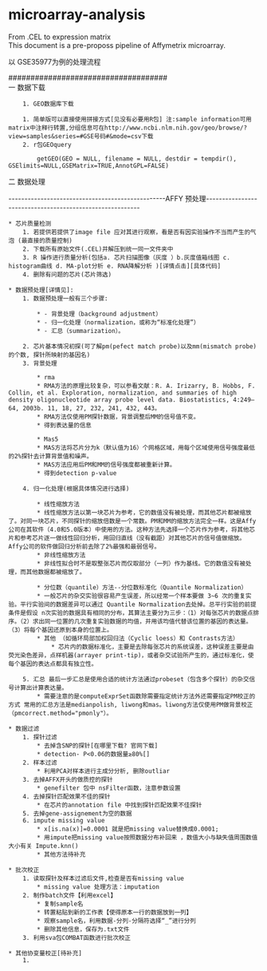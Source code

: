 # microarray-analysis
From .CEL to expression matrix  
This document is a pre-proposs pipeline of Affymetrix microarray.


以 GSE35977为例的处理流程

####################################  
一 数据下载


		1. GEO数据库下载

		1. 简单版可以直接使用拼接方式[见没有必要用R包] 注:sample information可用matrix中注释行转置,分组信息可在http://www.ncbi.nlm.nih.gov/geo/browse/?view=samples&series=#GSE号码#&mode=csv下载 
		2. r包GEOquery

        	getGEO(GEO = NULL, filename = NULL, destdir = tempdir(), GSElimits=NULL,GSEMatrix=TRUE,AnnotGPL=FALSE)

二 数据处理

-------------------------------------------------AFFY 预处理---------------------------------------------------------

	* 芯片质量检测
		1. 若提供若提供了image file 应对其进行观察，看是否有因实验操作不当而产生的气泡 (最直接的质量控制)
		2. 下载所有原始文件(.CEL)并解压到统一同一文件夹中
		3. R 操作进行质量分析(包括a. 芯片扫描图像（灰度 ）b.灰度值箱线图 c. histogram曲线 d. MA-plot分析 e. RNA降解分析 )[详情点击][具体代码]
		4. 删除有问题的芯片(芯片筛选)

	* 数据预处理[详情见]:
		1. 数据预处理一般有三个步骤: 

			* - 背景处理（background adjustment）
			* - 归一化处理（normalization，或称为“标准化处理”）
			* - 汇总（summarization）。

		2. 芯片基本情况初探(可了解pm(pefect match probe)以及mm(mismatch probe)的个数, 探针所映射的基因名)
		3. 背景处理 

			* rma  
			* RMA方法的原理比较复杂，可以参看文献：R. A. Irizarry, B. Hobbs, F. Collin, et al. Exploration, normalization, and summaries of high density oligonucleotide array probe level data. Biostatistics, 4:249–64, 2003b. 11, 18, 27, 232, 241, 432, 443。
			* RMA方法仅使用PM探针数据，背景调整后MM的信号值不变。
			* 得到表达量的信息

			* Mas5
			* MAS方法将芯片分为k（默认值为16）个网格区域，用每个区域使用信号强度最低的2%探针去计算背景值和噪声。
			* MAS方法应用后PM和MM的信号强度都被重新计算。
			* 得到detection p-value

		4. 归一化处理(根据具体情况进行选择)

			* 线性缩放方法
			* 线性缩放方法以第一块芯片为参考，它的数值没有被处理，而其他芯片都被缩放了。对同一块芯片，不同探针的缩放倍数是一个常数。PM和MM的缩放方法完全一样。这是Affy公司在其软件（4.0和5.0版本）中使用的方法。这种方法先选择一个芯片作为参考，将其他芯片和参考芯片逐一做线性回归分析，用回归直线（没有截距）对其他芯片的信号值做缩放。Affy公司的软件做回归分析前去除了2%最强和最弱信号。
			* 非线性缩放方法
			* 非线性拟合时不是取整张芯片而仅取部分（一列）作为基线。它的数值没有被处理，而其他数据都被缩放了。

			* 分位数（quantile）方法--分位数标准化（Quantile Normalization）
			* 一般芯片的杂交实验很容易产生误差，所以经常一个样本要做 3~6 次的重复实验。平行实验间的数据差异可以通过 Quantile Normalization去处掉。总平行实验的前提条件是假设 n次实验的数据具有相同的分布，其算法主要分为三步：（1）对每张芯片的数据点排序。（2）求出同一位置的几次重复实验数据的均值，并用该均值代替该位置的基因的表达量。（3）将每个基因还原到本身的位置上。
			* 其他 （如循环局部加权回归法（Cyclic loess）和 Contrasts方法）
				* 芯片内的数据标准化，主要是去除每张芯片的系统误差，这种误差主要是由荧光染色差异，点样机器(arrayer print-tip)，或者杂交试验所产生的，通过标准化，使每个基因的表达点都具有独立性。

		5. 汇总 最后一步汇总是使用合适的统计方法通过probeset（包含多个探针）的杂交信号计算出计算表达量。
			* 需要注意的是computeExprSet函数除需要指定统计方法外还需要指定PM校正的方式 常用的汇总方法是medianpolish, liwong和mas。liwong方法仅使用PM做背景校正（pmcorrect.method="pmonly"）。

	* 数据过滤
		1. 探针过滤
			* 去掉含SNP的探针[在哪里下载? 官网下载]
			* detection- P<0.06的数据量≥80%[]
		2. 样本过滤
			* 利用PCA对样本进行主成分分析, 删除outliar
		3. 去掉AFFX开头的做质控的探针
			* genefilter 包中 nsFilter函数，注意参数设置
		4. 去掉探针匹配效果不佳的探针
			* 在芯片的annotation file 中找到探针匹配效果不佳探针
		5. 去掉gene-assignement为空的数据
		6. impute missing value
			* x[is.na(x)]=0.0001 就是把missing value替换成0.0001;
			* 用impute把missing value按照数据分布补回来 ，数值大小与缺失值周围数值大小有关 Impute.knn()
			* 其他方法待补充

	* 批次校正
		1. 读取探针及样本过滤后文件,检查是否有missing value
			* missing value 处理方法：imputation
		2. 制作batch文件【利用excel】
			* 复制sample名
			* 转置粘贴到新的工作表【使得原本一行的数据放到一列】
			* 观察sample名，利用数据-分列-分隔符选择“_”进行分列
			* 删除其他信息，保存为.txt文件
		3. 利用sva包COMBAT函数进行批次校正
	
	* 其他协变量校正[待补充]
		1. 
